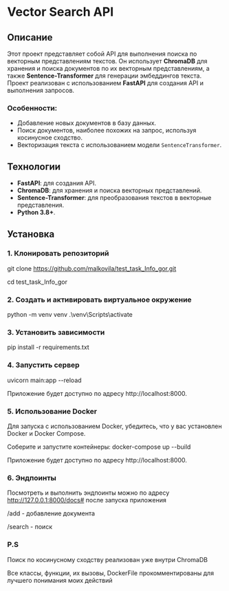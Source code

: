 # Vector Search API

## Описание

Этот проект представляет собой API для выполнения поиска по векторным представлениям текстов. Он использует **ChromaDB** для хранения и поиска документов по их векторным представлениям, а также **Sentence-Transformer** для генерации эмбеддингов текста. Проект реализован с использованием **FastAPI** для создания API и выполнения запросов.

### Особенности:
- Добавление новых документов в базу данных.
- Поиск документов, наиболее похожих на запрос, используя косинусное сходство.
- Векторизация текста с использованием модели `SentenceTransformer`.

## Технологии

- **FastAPI**: для создания API.
- **ChromaDB**: для хранения и поиска векторных представлений.
- **Sentence-Transformer**: для преобразования текстов в векторные представления.
- **Python 3.8+**.

## Установка

### 1. Клонировать репозиторий

git clone https://github.com/malkovila/test_task_Info_gor.git

cd test_task_Info_gor

### 2. Создать и активировать виртуальное окружение

python -m venv venv
.\venv\Scripts\activate

### 3. Установить зависимости

pip install -r requirements.txt

### 4. Запустить сервер

uvicorn main:app --reload

Приложение будет доступно по адресу http://localhost:8000.

### 5. Использование Docker

Для запуска с использованием Docker, убедитесь, что у вас установлен Docker и Docker Compose.

Соберите и запустите контейнеры:
docker-compose up --build

Приложение будет доступно по адресу http://localhost:8000.


### 6. Эндпоинты

Посмотреть и выполнить эндпоинты можно по адресу http://127.0.0.1:8000/docs# после запуска приложения

/add - добавление документа

/search - поиск


### P.S

Поиск по косинусному сходству реализован уже внутри ChromaDB

Все классы, функции, их вызовы, DockerFile прокомментированы для лучшего понимания моих действий
